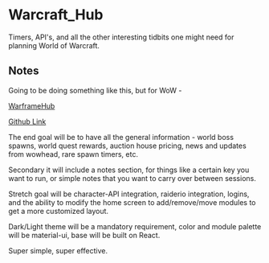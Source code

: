 # Warcraft_Hub

Timers, API's, and all the other interesting tidbits one might need for planning World of Warcraft.

## Notes

Going to be doing something like this, but for WoW -

[WarframeHub](https://hub.warframestat.us/#/)

[Github Link](https://github.com/WFCD/warframe-hub)

The end goal will be to have all the general information - world boss spawns, world quest rewards, auction house pricing, news and updates from wowhead, rare spawn timers, etc.

Secondary it will include a notes section, for things like a certain key you want to run, or simple notes that you want to carry over between sessions.

Stretch goal will be character-API integration, raiderio integration, logins, and the ability to modify the home screen to add/remove/move modules to get a more customized layout.

Dark/Light theme will be a mandatory requirement, color and module palette will be material-ui, base will be built on React.

Super simple, super effective.
